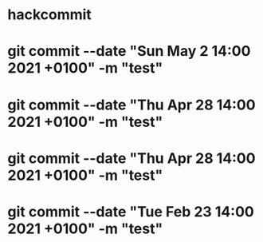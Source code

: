 # hackcommit

# git commit --date "Sun May 2 14:00 2021 +0100" -m "test"

# git commit --date "Thu Apr 28 14:00 2021 +0100" -m "test"

# git commit --date "Thu Apr 28 14:00 2021 +0100" -m "test"

# git commit --date "Tue Feb 23 14:00 2021 +0100" -m "test"
